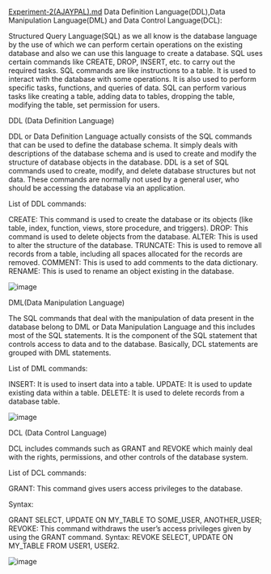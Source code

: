 [Experiment-2(AJAYPAL).md](https://github.com/AjaypalSinghMahal/rdbms_2023batch/files/12840088/Experiment-2.AJAYPAL.md)
Data Definition Language(DDL),Data Manipulation Language(DML) and Data Control Language(DCL):

Structured Query Language(SQL) as we all know is the database language by the use of which we can perform certain operations on the existing database and also we can use this language to create a database. SQL uses certain commands like CREATE, DROP, INSERT, etc. to carry out the required tasks. 
SQL commands are like instructions to a table. It is used to interact with the database with some operations. It is also used to perform specific tasks, functions, and queries of data. SQL can perform various tasks like creating a table, adding data to tables, dropping the table, modifying the table, set permission for users.

DDL (Data Definition Language)

DDL or Data Definition Language actually consists of the SQL commands that can be used to define the database schema. It simply deals with descriptions of the database schema and is used to create and modify the structure of database objects in the database. DDL is a set of SQL commands used to create, modify, and delete database structures but not data. These commands are normally not used by a general user, who should be accessing the database via an application.

List of DDL commands: 

CREATE: This command is used to create the database or its objects (like table, index, function, views, store procedure, and triggers).
DROP: This command is used to delete objects from the database.
ALTER: This is used to alter the structure of the database.
TRUNCATE: This is used to remove all records from a table, including all spaces allocated for the records are removed.
COMMENT: This is used to add comments to the data dictionary.
RENAME: This is used to rename an object existing in the database.

![image](https://github.com/AjaypalSinghMahal/rdbms_2023batch/assets/79219246/5e9f972f-4191-4554-8f38-319ff54ab108)

DML(Data Manipulation Language)

The SQL commands that deal with the manipulation of data present in the database belong to DML or Data Manipulation Language and this includes most of the SQL statements. It is the component of the SQL statement that controls access to data and to the database. Basically, DCL statements are grouped with DML statements.

List of DML commands: 

INSERT: It is used to insert data into a table.
UPDATE: It is used to update existing data within a table.
DELETE: It is used to delete records from a database table.

![image](https://github.com/AjaypalSinghMahal/rdbms_2023batch/assets/79219246/ebb7d5a1-e720-4e16-a9f4-be324a4e0eb4)

DCL (Data Control Language)

DCL includes commands such as GRANT and REVOKE which mainly deal with the rights, permissions, and other controls of the database system. 

List of  DCL commands: 

GRANT: This command gives users access privileges to the database.

Syntax:

GRANT SELECT, UPDATE ON MY_TABLE TO SOME_USER, ANOTHER_USER;  
REVOKE: This command withdraws the user’s access privileges given by using the GRANT command.
Syntax:
REVOKE SELECT, UPDATE ON MY_TABLE FROM USER1, USER2.

![image](https://github.com/AjaypalSinghMahal/rdbms_2023batch/assets/79219246/f8f988d6-f5f6-4d72-8e0d-bba06064c45d)

